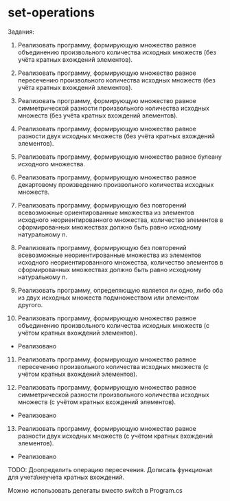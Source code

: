 # set-operations
Задания:
1. Реализовать программу, формирующую множество равное объединению произвольного
количества исходных множеств (без учёта кратных вхождений элементов).

2. Реализовать программу, формирующую множество равное пересечению произвольного
количества исходных множеств (без учёта кратных вхождений элементов).

3. Реализовать программу, формирующую множество равное симметрической разности
произвольного количества исходных множеств (без учёта кратных вхождений элементов).

4. Реализовать программу, формирующую множество равное разности двух исходных множеств
(без учёта кратных вхождений элементов).

5. Реализовать программу, формирующую множество равное булеану исходного множества.

6. Реализовать программу, формирующую множество равное декартовому произведению
произвольного количества исходных множеств.

7. Реализовать программу, формирующую без повторений всевозможные ориентированные
множества из элементов исходного неориентированного множества, количество элементов в
сформированных множествах должно быть равно исходному натуральному n.

8. Реализовать программу, формирующую без повторений всевозможные неориентированные
множества из элементов исходного неориентированного множества, количество элементов в
сформированных множествах должно быть равно исходному натуральному n.

9. Реализовать программу, определяющую является ли одно, либо оба из двух исходных
множеств подмножеством или элементом другого.

10. Реализовать программу, формирующую множество равное объединению произвольного
количества исходных множеств (с учётом кратных вхождений элементов).
- Реализовано

11. Реализовать программу, формирующую множество равное пересечению произвольного
количества исходных множеств (с учётом кратных вхождений элементов).

12. Реализовать программу, формирующую множество равное симметрической разности
произвольного количества исходных множеств (с учётом кратных вхождений элементов).
- Реализовано

13. Реализовать программу, формирующую множество равное разности двух исходных множеств 
(с учётом кратных вхождений элементов).
- Реализовано

TODO:
Доопределить операцию пересечения. Дописать функционал для учета\неучета кратных вхождений.

Можно использовать делегаты вместо switch в Program.cs

